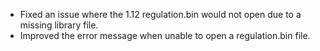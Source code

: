 * Fixed an issue where the 1.12 regulation.bin would not open due to a missing library file.
* Improved the error message when unable to open a regulation.bin file.